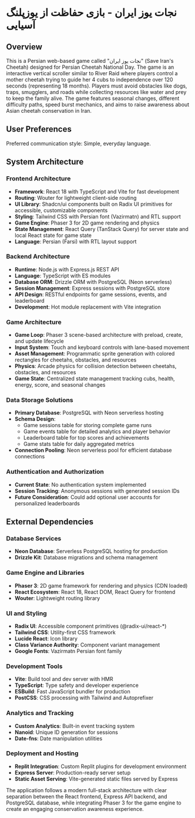 # نجات یوز ایران - بازی حفاظت از یوزپلنگ آسیایی

## Overview

This is a Persian web-based game called "نجات یوز ایران" (Save Iran's Cheetah) designed for Persian Cheetah National Day. The game is an interactive vertical scroller similar to River Raid where players control a mother cheetah trying to guide her 4 cubs to independence over 120 seconds (representing 18 months). Players must avoid obstacles like dogs, traps, smugglers, and roads while collecting resources like water and prey to keep the family alive. The game features seasonal changes, different difficulty paths, speed burst mechanics, and aims to raise awareness about Asian cheetah conservation in Iran.

## User Preferences

Preferred communication style: Simple, everyday language.

## System Architecture

### Frontend Architecture
- **Framework**: React 18 with TypeScript and Vite for fast development
- **Routing**: Wouter for lightweight client-side routing
- **UI Library**: Shadcn/ui components built on Radix UI primitives for accessible, customizable components
- **Styling**: Tailwind CSS with Persian font (Vazirmatn) and RTL support
- **Game Engine**: Phaser 3 for 2D game rendering and physics
- **State Management**: React Query (TanStack Query) for server state and local React state for game state
- **Language**: Persian (Farsi) with RTL layout support

### Backend Architecture
- **Runtime**: Node.js with Express.js REST API
- **Language**: TypeScript with ES modules
- **Database ORM**: Drizzle ORM with PostgreSQL (Neon serverless)
- **Session Management**: Express sessions with PostgreSQL store
- **API Design**: RESTful endpoints for game sessions, events, and leaderboard
- **Development**: Hot module replacement with Vite integration

### Game Architecture
- **Game Loop**: Phaser 3 scene-based architecture with preload, create, and update lifecycle
- **Input System**: Touch and keyboard controls with lane-based movement
- **Asset Management**: Programmatic sprite generation with colored rectangles for cheetahs, obstacles, and resources
- **Physics**: Arcade physics for collision detection between cheetahs, obstacles, and resources
- **Game State**: Centralized state management tracking cubs, health, energy, score, and seasonal changes

### Data Storage Solutions
- **Primary Database**: PostgreSQL with Neon serverless hosting
- **Schema Design**: 
  - Game sessions table for storing complete game runs
  - Game events table for detailed analytics and player behavior
  - Leaderboard table for top scores and achievements
  - Game stats table for daily aggregated metrics
- **Connection Pooling**: Neon serverless pool for efficient database connections

### Authentication and Authorization
- **Current State**: No authentication system implemented
- **Session Tracking**: Anonymous sessions with generated session IDs
- **Future Consideration**: Could add optional user accounts for personalized leaderboards

## External Dependencies

### Database Services
- **Neon Database**: Serverless PostgreSQL hosting for production
- **Drizzle Kit**: Database migrations and schema management

### Game Engine and Libraries
- **Phaser 3**: 2D game framework for rendering and physics (CDN loaded)
- **React Ecosystem**: React 18, React DOM, React Query for frontend
- **Wouter**: Lightweight routing library

### UI and Styling
- **Radix UI**: Accessible component primitives (@radix-ui/react-*)
- **Tailwind CSS**: Utility-first CSS framework
- **Lucide React**: Icon library
- **Class Variance Authority**: Component variant management
- **Google Fonts**: Vazirmatn Persian font family

### Development Tools
- **Vite**: Build tool and dev server with HMR
- **TypeScript**: Type safety and developer experience
- **ESBuild**: Fast JavaScript bundler for production
- **PostCSS**: CSS processing with Tailwind and Autoprefixer

### Analytics and Tracking
- **Custom Analytics**: Built-in event tracking system
- **Nanoid**: Unique ID generation for sessions
- **Date-fns**: Date manipulation utilities

### Deployment and Hosting
- **Replit Integration**: Custom Replit plugins for development environment
- **Express Server**: Production-ready server setup
- **Static Asset Serving**: Vite-generated static files served by Express

The application follows a modern full-stack architecture with clear separation between the React frontend, Express API backend, and PostgreSQL database, while integrating Phaser 3 for the game engine to create an engaging conservation awareness experience.